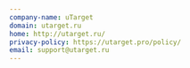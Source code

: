 ```yaml
---
company-name: uTarget
domain: utarget.ru
home: http://utarget.ru/
privacy-policy: https://utarget.pro/policy/
email: support@utarget.ru
---
```




